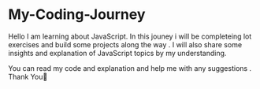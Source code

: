 # My-Coding-Journey
Hello I am learning about JavaScript.
In this jouney i will be completeing lot exercises and build some projects along the way .
I will also share some insights and explanation of JavaScript topics by my understanding.

You can read my code and explanation and help me with any suggestions .
Thank You🚀